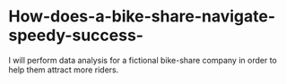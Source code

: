 # How-does-a-bike-share-navigate-speedy-success-
I will perform data analysis for a fictional bike-share company in order to help them attract more riders.
